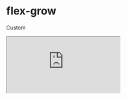 ---
---

# flex-grow

Custom

<div class="iframe_code"><iframe src="https://lstyle.larico.net/dist/flex-grow.css" allowfullscreen></iframe></div>
